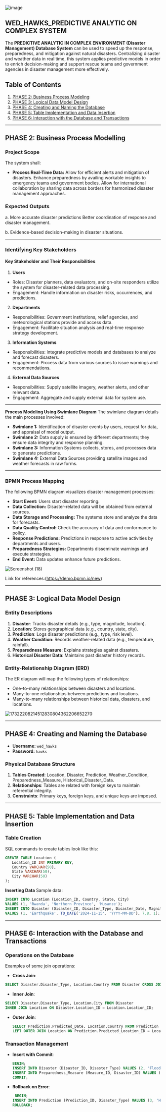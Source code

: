![image](https://github.com/user-attachments/assets/5923131f-057e-4d21-b1ae-ddc8ff475e7c)

                                      
## WED_HAWKS_PREDICTIVE ANALYTIC ON COMPLEX SYSTEM

The **PREDICTIVE ANALYTIC IN COMPLEX ENVIRONMENT (Disaster Management) Database System** can be used to speed up the response, preparedness, and mitigation against natural disasters. Centralizing disaster and weather data in real time, this system applies predictive models in order to enrich decision-making and support rescue teams and government agencies in disaster management more effectively.

## Table of Contents

1. [PHASE 2: Business Process Modeling](#phase-2-business-process-modelling)
2. [PHASE 3: Logical Data Model Design](#phase-3-logical-data-model-design)
3. [PHASE 4: Creating and Naming the Database](#phase-4-creating-and-naming-the-database)
3. [PHASE 5: Table Implementation and Data Insertion](#phase-5-table-implementation-and-data-insertion)
3. [PHASE 6: Interaction with the Database and Transactions](#phase-6-interaction-with-the-database-and-transactions)

---
## PHASE 2: Business Process Modelling

### Project Scope
The system shall:
- **Process Real-Time Data:** Allow for efficient alerts and mitigation of disasters.
Enhance preparedness by availing workable insights to emergency teams and government bodies.
Allow for international collaboration by sharing data across borders for harmonized disaster management approaches.
### Expected Outputs
 
 a. More accurate disaster predictions
 Better coordination of response and  disaster management.
 
 b. Evidence-based decision-making in disaster situations.
 
---
### Identifying Key Stakeholders
#### Key Stakeholder and Their Responsibilities 
1. **Users**
- Roles: Disaster planners, data evaluators, and on-site responders utilize the system for disaster-related data processing.  
- Engagement: Handle information on disaster risks, occurrences, and predictions.  

2. **Departments**  
- Responsibilities: Government institutions, relief agencies, and meteorological stations provide and access data.  
- Engagement: Facilitate situation analysis and real-time response strategy development.

3. **Information Systems** 
- Responsibilities: Integrate predictive models and databases to analyze and forecast disasters. 
- Engagement: Process data from various sources to issue warnings and recommendations.

4. **External Data Sources** 
- Responsibilities: Supply satellite imagery, weather alerts, and other relevant data.
- Engagement: Aggregate and supply external data for system use.

---

**Process Modeling Using Swimlane Diagram**
The swimlane diagram details the main processes involved:
- **Swimlane 1:** Identification of disaster events by users, request for data, and appraisal of model output. 
- **Swimlane 2:** Data supply is ensured by different departments; they ensure data integrity and response planning.
- **Swimlane 3:** Information Systems collects, stores, and processes data to generate predictions.
- **Swimlane 4:** External Data Sources providing satellite images and weather forecasts in raw forms.

---
### BPMN Process Mapping
The following BPMN diagram visualizes disaster management processes: 
- **Start Event:** Users start disaster reporting.  
- **Data Collection:** Disaster-related data will be obtained from external sources.  
- **Data Storage and Processing:** The systems store and analyze the data for forecasts.  
- **Data Quality Control:** Check the accuracy of data and conformance to policy.  
- **Response Predictions:** Predictions in response to active activities by departments and users.
- **Preparedness Strategies:** Departments disseminate warnings and execute strategies.  
- **End Event:** Data updates enhance future predictions.

![Screenshot (18)](https://github.com/user-attachments/assets/c9e618e8-1875-44a7-b3d9-f149f6878838)

Link for references:(https://demo.bpmn.io/new)

---

## PHASE 3: Logical Data Model Design

### Entity Descriptions
1. **Disaster**: Tracks disaster details (e.g., type, magnitude, location).  
2. **Location**: Stores geographical data (e.g., country, state, city).  
3. **Prediction**: Logs disaster predictions (e.g., type, risk level).  
4. **Weather Condition**: Records weather-related data (e.g., temperature, rainfall).
5. **Preparedness Measure**: Explains strategies against disasters.  
6. **Historical Disaster Data**: Maintains past disaster history records.

### Entity-Relationship Diagram (ERD)
The ER diagram will map the following types of relationships: 
- One-to-many relationships between disasters and locations.  
- Many-to-one relationships between predictions and locations.  
- Many-to-many relationships between historical data, disasters, and locations.

![17322208214512830804362206652270](https://github.com/user-attachments/assets/5d605017-ab79-4484-84c2-cff2a665a27b)

---
## PHASE 4: Creating and Naming the Database

- **Username:** `wed_hawks`  
- **Password:** `hawks`  

### Physical Database Structure
1. **Tables Created**: Location, Disaster, Prediction, Weather_Condition, Preparedness_Measure, Historical_Disaster_Data. 
2. **Relationships**: Tables are related with foreign keys to maintain referential integrity. 
3. **Constraints**: Primary keys, foreign keys, and unique keys are imposed. 

---
## PHASE 5: Table Implementation and Data Insertion

### Table Creation
SQL commands to create tables look like this:
```sql
CREATE TABLE Location (
   Location_ID INT PRIMARY KEY,
   Country VARCHAR(50),
   State VARCHAR(50),
   City VARCHAR(50)
);
```

**Inserting Data**
Sample data:
```sql
INSERT INTO Location (Location_ID, Country, State, City) 
VALUES (1, 'Rwanda', 'Northern Province', 'Musanze');
INSERT INTO Disaster (Disaster_ID, Disaster_Type, Disaster_Date, Magnitude, Location_ID)
VALUES (1, 'Earthquake', TO_DATE('2024-11-15', 'YYYY-MM-DD'), 7.8, 1);
```

---
## PHASE 6: Interaction with the Database and Transactions
### Operations on the Database
Examples of some join operations:
- **Cross Join**:
 ```sql
 SELECT Disaster.Disaster_Type, Location.Country FROM Disaster CROSS JOIN Location;
 ```
- **Inner Join**:
 ```sql
 SELECT Disaster.Disaster_Type, Location.City FROM Disaster
INNER JOIN Location ON Disaster.Location_ID = Location.Location_ID;
  ```
- **Outer Join**:
  ```sql
  SELECT Prediction.Predicted_Date, Location.Country FROM Prediction 
  LEFT OUTER JOIN Location ON Prediction.Predicted_Location_ID = Location.Location_ID;
  ```

### Transaction Management
- **Insert with Commit**:
  ```sql
  BEGIN;
  INSERT INTO Disaster (Disaster_ID, Disaster_Type) VALUES (2, 'Flood');
  INSERT INTO Preparedness_Measure (Measure_ID, Disaster_ID) VALUES (1, 2);
  COMMIT;
  ```
- **Rollback on Error**:
  ```sql
   BEGIN;
  INSERT INTO Prediction (Prediction_ID, Disaster_Type) VALUES (3, 'Hurricane');
  ROLLBACK;


<!-- Contribution: Reviewed and added comments for better readability -->



